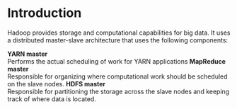# Introduction

Hadoop provides storage and computational capabilities for big data. It uses a distributed master-slave architecture that uses the following components:

**YARN master**<br>Performs the actual scheduling of work for YARN applications
**MapReduce master**<br>Responsible for organizing where computational work should be scheduled on the slave nodes.
**HDFS master**<br>Responsible for partitioning the storage across the slave nodes and keeping track of where data is located.